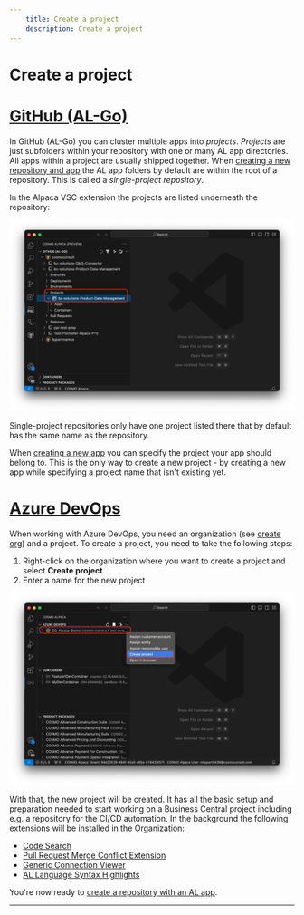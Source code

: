 ```yaml
---
    title: Create a project
    description: Create a project
---
```


# Create a project

# [**GitHub (AL-Go)**](#tab/github)

In GitHub (AL-Go) you can cluster multiple apps into *projects*. *Projects* are just subfolders within your repository with one or many AL app directories. All apps within a project are usually shipped together. When [creating a new repository and app](create-app.md) the AL app folders by default are within the root of a repository. This is called a *single-project repository*.

In the Alpaca VSC extension the projects are listed underneath the repository:

![Extension Preview Projects](../media/extension-preview-projects.png)

Single-project repositories only have one project listed there that by default has the same name as the repository.

When [creating a new app](create-app.md) you can specify the project your app should belong to. This is the only way to create a new project - by creating a new app while specifying a project name that isn't existing yet.


# [**Azure DevOps**](#tab/azdevops)

When working with Azure DevOps, you need an organization (see [create org][create-org]) and a project. To create a project, you need to take the following steps:

1. Right-click on the organization where you want to create a project and select **Create project**
1. Enter a name for the new project

![Extension Create Azure DevOps Project](../media/extension-create-project.png)

With that, the new project will be created. It has all the basic setup and preparation needed to start working on a Business Central project including e.g. a repository for the CI/CD automation. In the background the following extensions will be installed in the Organization:
- [Code Search](https://marketplace.visualstudio.com/items?itemName=ms.vss-code-search)
- [Pull Request Merge Conflict Extension](https://marketplace.visualstudio.com/items?itemName=ms-devlabs.conflicts-tab)
- [Generic Connection Viewer](https://marketplace.visualstudio.com/items?itemName=achermyanin.credentials-viewer)
- [AL Language Syntax Highlights](https://marketplace.visualstudio.com/items?itemName=ms-dynamics-smb.allanghighlights)

You're now ready to [create a repository with an AL app](create-app.md).

---

[create-org]: ../getting-started/create-org.md

